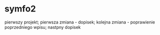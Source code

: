 symfo2
======

pierwszy projekt;
pierwsza zmiana - dopisek;
kolejna zmiana - poprawienie poprzedniego wpisu;
nastpny dopisek